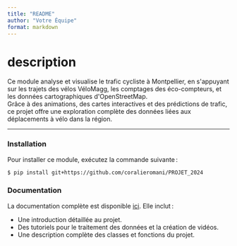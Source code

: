 ```yaml
---
title: "README"
author: "Votre Équipe"
format: markdown
---
```


# **description**

Ce module analyse et visualise le trafic cycliste à Montpellier, en s'appuyant sur les trajets des vélos VéloMagg, les comptages des éco-compteurs, et les données cartographiques d'OpenStreetMap.  
Grâce à des animations, des cartes interactives et des prédictions de trafic, ce projet offre une exploration complète des données liées aux déplacements à vélo dans la région.

---
### **Installation**
Pour installer ce module, exécutez la commande suivante :
```bash
$ pip install git+https://github.com/coralieromani/PROJET_2024
```
### **Documentation**
La documentation complète est disponible [ici](https://lien..). Elle inclut :
- Une introduction détaillée au projet.
- Des tutoriels pour le traitement des données et la création de vidéos.
- Une description complète des classes et fonctions du projet.
